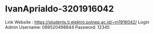 # IvanAprialdo-3201916042
Link Website : https://students.ti.elektro.polnep.ac.id/~m1916042/
Login Admin 
Username: 089520498844
Password: 12345
